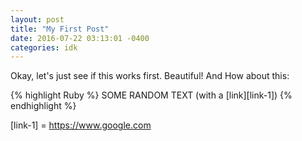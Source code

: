 ```yaml
---
layout: post
title: "My First Post"
date: 2016-07-22 03:13:01 -0400
categories: idk
---
```


Okay, let's just see if this works first. 
Beautiful! And How about this:

{% highlight Ruby %}
SOME RANDOM TEXT (with a [link][link-1])
{% endhighlight %}

[link-1] = https://www.google.com


